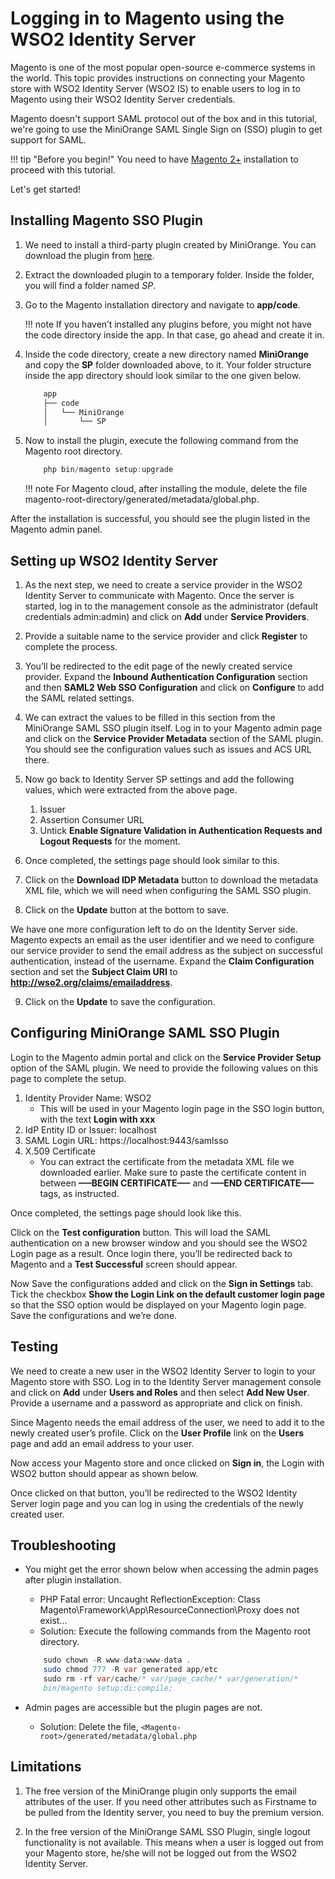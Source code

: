 # Logging in to Magento using the WSO2 Identity Server

Magento is one of the most popular open-source e-commerce systems in the world. This topic provides instructions on connecting your Magento store with WSO2 Identity Server (WSO2 IS) to enable users to log in to Magento using their WSO2 Identity Server credentials.

Magento doesn't support SAML protocol out of the box and in this tutorial, we're going to use the MiniOrange SAML Single Sign on (SSO) plugin to get support for SAML.

!!! tip "Before you begin!"
    You need to have [Magento 2+](https://magento.com/) installation to proceed with this tutorial.


Let's get started!

## Installing Magento SSO Plugin

1. We need to install a third-party plugin created by MiniOrange. You can download the plugin from [here](https://plugins.miniorange.com/magento-saml-single-sign-on-sso).

2. Extract the downloaded plugin to a temporary folder. Inside the folder, you will find a folder named _SP_.

3. Go to the Magento installation directory and navigate to **app/code**.

	!!! note
		If you haven’t installed any plugins before, you might not have the code directory inside the app. In that case, go ahead and create it in.

4. Inside the code directory, create a new directory named **MiniOrange** and copy the **SP** folder downloaded above, to it. Your folder structure inside the app directory should look similar to the one given below.

	```java
		app
		├── code
		│   └── MiniOrange
		│       └── SP
	```

5. Now to install the plugin, execute the following command from the Magento root directory.

	```java
	    php bin/magento setup:upgrade
	```

	!!! note
		For Magento cloud, after installing the module, delete the file magento-root-directory/generated/metadata/global.php.

After the installation is successful, you should see the plugin listed in the Magento admin panel.

<!--![magento-saml-sso-installed-plugin](../assets/img/tutorials/magento-saml-sso-installed-plugin.png)-->

## Setting up WSO2 Identity Server

1. As the next step, we need to create a service provider in the WSO2 Identity Server to communicate with Magento. Once the server is started, log in to the management console as the administrator (default credentials admin:admin) and click on **Add** under **Service Providers**.

2. Provide a suitable name to the service provider and click **Register** to complete the process.

3. You’ll be redirected to the edit page of the newly created service provider. Expand the **Inbound Authentication Configuration** section and then **SAML2 Web SSO Configuration** and click on **Configure** to add the SAML related settings.

4. We can extract the values to be filled in this section from the MiniOrange SAML SSO plugin itself. Log in to your Magento admin page and click on the **Service Provider Metadata** section of the SAML plugin. You should see the configuration values such as issues and ACS URL there.
	<!--![magento-saml-sso-sp-metadata](../assets/img/tutorials/magento-saml-sso-sp-metadata.png)-->

5. Now go back to Identity Server SP settings and add the following values, which were extracted from the above page.
    1. Issuer
    2. Assertion Consumer URL
    3. Untick **Enable Signature Validation in Authentication Requests and Logout Requests** for the moment.

6. Once completed, the settings page should look similar to this.
	<!--![magento-saml-sso-sp-configurations](../assets/img/tutorials/magento-saml-sso-sp-configurations.png)-->

7. Click on the **Download IDP Metadata** button to download the metadata XML file, which we will need when configuring the SAML SSO plugin.

8. Click on the **Update** button at the bottom to save.

We have one more configuration left to do on the Identity Server side. Magento expects an email as the user identifier and we need to configure our service provider to send the email address as the subject on successful authentication, instead of the username. Expand the **Claim Configuration** section and set the **Subject Claim URI** to **http://wso2.org/claims/emailaddress**.

9. Click on the **Update** to save the configuration.

## Configuring MiniOrange SAML SSO Plugin

Login to the Magento admin portal and click on the **Service Provider Setup** option of the SAML plugin. We need to provide the following values on this page to complete the setup.

1. Identity Provider Name: WSO2
	- This will be used in your Magento login page in the SSO login button, with the text **Login with xxx**
2. IdP Entity ID or Issuer: localhost
3. SAML Login URL: https://localhost:9443/samlsso
4. X.509 Certificate
	- You can extract the certificate from the metadata XML file we downloaded earlier. Make sure to paste the certificate content in between **—–BEGIN CERTIFICATE—–** and **—–END CERTIFICATE—–** tags, as instructed.

Once completed, the settings page should look like this.
<!-- ![magento-saml-sso-magent-sp-settings](../assets/img/tutorials/magento-saml-sso-magent-sp-settings.png)-->

Click on the **Test configuration** button. This will load the SAML authentication on a new browser window and you should see the WSO2 Login page as a result. Once login there, you’ll be redirected back to Magento and a **Test Successful** screen should appear.
<!-- ![magento-saml-sso-test-success](../assets/img/tutorials/magento-saml-sso-test-success.png) -->

Now Save the configurations added and click on the **Sign in Settings** tab. Tick the checkbox **Show the Login Link on the default customer login page** so that the SSO option would be displayed on your Magento login page. Save the configurations and we’re done.

## Testing

We need to create a new user in the WSO2 Identity Server to login to your Magento store with SSO.
Log in to the Identity Server management console and click on **Add** under **Users and Roles** and then select **Add New User**. Provide a username and a password as appropriate and click on finish.

Since Magento needs the email address of the user, we need to add it to the newly created user’s profile.
Click on the **User Profile** link on the **Users** page and add an email address to your user.

Now access your Magento store and once clicked on **Sign in**, the Login with WSO2 button should appear as shown below.

<!-- ![magento-saml-sso-login-page](../assets/img/tutorials/magento-saml-sso-login-page.png)-->

Once clicked on that button, you’ll be redirected to the WSO2 Identity Server login page and you can log in using the credentials of the newly created user.

<!-- ![magento-saml-sso-testing](../assets/img/tutorials/magento-saml-sso-testing.gif)-->

## Troubleshooting

- You might get the error shown below when accessing the admin pages after plugin installation.

	- PHP Fatal error:  Uncaught ReflectionException: Class Magento\\Framework\\App\\ResourceConnection\\Proxy does not exist…
	- Solution: Execute the following commands from the Magento root directory.

	``` java
        sudo chown -R www-data:www-data .
        sudo chmod 777 -R var generated app/etc
        sudo rm -rf var/cache/* var/page_cache/* var/generation/*
        bin/magento setup:di:compile;
	```

- Admin pages are accessible but the plugin pages are not.
    - Solution: Delete the file, ```<Magento-root>/generated/metadata/global.php```

## Limitations

1. The free version of the MiniOrange plugin only supports the email attributes of the user. If you need other attributes such as Firstname to be pulled from the Identity server, you need to buy the premium version.

2. In the free version of the MiniOrange SAML SSO Plugin, single logout functionality is not available. This means when a user is logged out from your Magento store, he/she will not be logged out from the WSO2 Identity Server.
